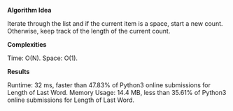 **Algorithm Idea**

Iterate through the list and if the current item is 
a space, start a new count. Otherwise, keep track of the length 
of the current count.

**Complexities**

Time: O(N).
Space: O(1).

**Results**

Runtime: 32 ms, faster than 47.83% of Python3 online submissions for Length of Last Word.
Memory Usage: 14.4 MB, less than 35.61% of Python3 online submissions for Length of Last Word.
